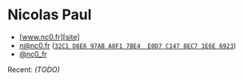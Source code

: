 # Nicolas Paul

- [www.nc0.fr][site]
- [n@nc0.fr][mail] ([`32C1 D8E6 97AB A8F1 7BE4  E0D7 C147 8EC7 1E6E 6923`][pgp])
- [@nc0_fr][twitter]

[site]: https://nc0.fr
[mail]: mailto:n@nc0.fr?subject=Hello%20from%20GitHub!
[twitter]: https://x.com/@nc0_fr
[pgp]: https://nc0.fr/pgp

Recent: *(TODO)*

